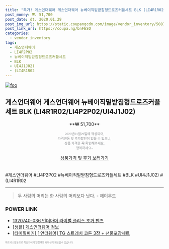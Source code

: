 ```yaml
--- 
title: "특가! 게스언더웨어 게스언더웨어 뉴베이직밑받침형드로즈커플세트 BLK (LI4R1R02/LI4P2P0..." 
post_money: ₩. 51,700 
post_date: dt. 2020.01.29 
post_img_url: https://static.coupangcdn.com/image/vendor_inventory/5087/31cdca5ffe5b30be16c95590da5651a524b1b6ef9bce3b485da1ee774875.jpg 
post_link_url: https://coupa.ng/bnFESQ 
categories: 
  - vendor_inventory 
tags: 
  - 게스언더웨어 
  - LI4P2P02 
  - 뉴베이직밑받침형드로즈커플세트 
  - BLK 
  - UI4J1J02) 
  - (LI4R1R02 
--- 
```

[![foo](https://static.coupangcdn.com/image/vendor_inventory/5087/31cdca5ffe5b30be16c95590da5651a524b1b6ef9bce3b485da1ee774875.jpg)](https://coupa.ng/bnFESQ) 

## 게스언더웨어 게스언더웨어 뉴베이직밑받침형드로즈커플세트 BLK (LI4R1R02/LI4P2P02/UI4J1J02) 
<p style="text-align: center;">**₩ 51,700**</p> 
<p style="text-align: center;"><span style="color: #898c8f; font-family: Georgia,Times,serif; font-size: 0.75em;">2020년01월29일에 작성되어, <br>가격변동 및 추가할인이 있을 수 있으니,<br> 상품 가격을 꼭!확인해주세요.<br>행복하세요~</span> 
</p>	 
<div markdown="0" style="text-align: center;"><a href="https://coupa.ng/bnFESQ" class="btn btn--success">상품가격 및 후기 보러가기</a></div> 
<br><br> 
  #게스언더웨어 #LI4P2P02 #뉴베이직밑받침형드로즈커플세트 #BLK #UI4J1J02) #(LI4R1R02 
<hr> 

> 두 사람의 머리는 한 사람의 머리보다 낫다. - 헤이우드 


### POWER LINK

* <a href="https://blog.naver.com/sakai111/221783424763" target="_blank">1320740-036 언더아머 라이벌 플리스 조거 팬츠</a>
* <a href="https://blog.naver.com/sakai111/221765028949" target="_blank"> [생활] 게스언더웨어 정보 </a>
* <a href="https://blog.naver.com/santokki14/221784440726" target="_blank">[타미힐피거] [ 언더웨어] TG 스트레치 코튼 3장 + 선물포장세트</a>

<span style="color: #898c8f; font-family: Georgia,Times,serif; font-size: 0.55em;">파트너스활동으로 작성자에게 일정액의 커미션이 제공될수 있습니다.</span> 
